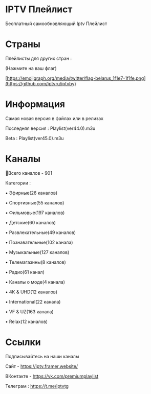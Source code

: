 # IPTV Плейлист
Бесплатный самообновляющий Iptv Плейлист

# Страны
Плейлисты для других стран :

(Нажмите на ваш флаг)

[https://emojigraph.org/media/twitter/flag-belarus_1f1e7-1f1fe.png](https://github.com/iptvru/iptvby)

# Информация
Самая новая версия в файлах или в релизах

Последняя версия : Playlist(ver44.0).m3u

Beta : Playlist(ver45.0).m3u


# Каналы
📑Всего каналов - 901

Категории :

• Эфирные(26 каналов)

• Спортивные(55 каналов)

• Фильмовые(197 каналов)

• Детские(60 каналов)

• Развлекательные(49 каналов)

• Познавательные(102 канала)

• Музыкальные(127 каналов)

• Телемагазины(8 каналов)

• Радио(61 канал)

• Каналы о моде(4 канала)

• 4К & UHD(12 каналов)

• International(22 канала)

• VF & UZ(163 канала)

• Relax(12 каналов)


# Ссылки
Подписывайтесь на наши каналы

Сайт - https://iptv.framer.website/

ВКонтакте - https://vk.com/premiumplaylist

Телеграм : https://t.me/iptvtg
